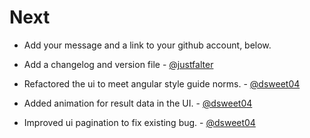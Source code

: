 Next
====

* Add your message and a link to your github account, below.

* Add a changelog and version file - [@justfalter](https://github.com/justfalter)
* Refactored the ui to meet angular style guide norms. - [@dsweet04](https://github.com/dsweet04)
* Added animation for result data in the UI. - [@dsweet04](https://github.com/dsweet04)
* Improved ui pagination to fix existing bug. - [@dsweet04](https://github.com/dsweet04)
